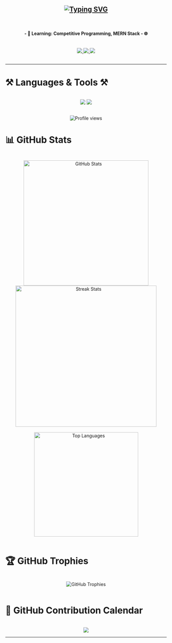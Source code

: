 <h2 align="center">
  <a href="https://git.io/typing-svg">
    <img src="https://readme-typing-svg.demolab.com?font=Fira+Code&size=25&pause=1000&color=4AE2F7&width=435&lines=Hi%2C+I'm+Rakib;Competitive++Programmer;Python+%7C+C%2B%2B+%7C+Web+Dev+Enthusiast" alt="Typing SVG" />
  </a>
</h2>

<br/>

<h4 align="center">
  - 🌱 <strong>Learning:</strong> Competitive Programming, MERN Stack  
  - 🌐  
</h4>

<br/>

<div align="center"> 
  <a href="mailto:rakibislam13122018@gmail.com">
    <img src="https://img.shields.io/badge/Gmail-333333?style=for-the-badge&logo=gmail&logoColor=red" />
  </a>
  <a href="https://www.linkedin.com/in/md-rakib-ali-383947218/" target="_blank">
    <img src="https://img.shields.io/badge/LinkedIn-0077B5?style=for-the-badge&logo=linkedin&logoColor=white" />
  </a>
  <a href="https://codeforces.com/profile/rakib2004" target="_blank">
    <img src="https://img.shields.io/badge/Codeforces-1F8ACB?style=for-the-badge&logo=codeforces&logoColor=white" />
  </a>
  <!-- <a href="" target="_blank">
    <img src="https://img.shields.io/badge/Portfolio-FF5722?style=for-the-badge&logo=todoist&logoColor=white" />
  </a> -->
</div>

<br/>




<hr/>

# ⚒️ Languages & Tools ⚒️
<br/>
<div align="center">
  <img src="https://skillicons.dev/icons?i=c,cpp,python,java,javascript,html,css,tailwind,react,nodejs,express,firebase,mysql,mongodb,npm," />
  <img src="https://skillicons.dev/icons?i=vscode,git,github,bash,postman,figma" />
</div>

<br/>
<p align="center">
  <img src="https://komarev.com/ghpvc/?username=rakibislam22&abbreviated=true" alt="Profile views" />
</p>

# 📊 GitHub Stats
<br/>

<div align="center">
  <img width="390" src="https://awesome-github-stats.azurewebsites.net/user-stats/rakibislam22?cardType=github&theme=tokyonight" alt="GitHub Stats" />
  <img width="440" src="https://github-readme-streak-stats.herokuapp.com/?user=rakibislam22&count_private=true&theme=tokyonight&border_radius=10" alt="Streak Stats"/>
</div>

<br/>

<div align="center">
  <img width="325" src="https://github-readme-stats.vercel.app/api/top-langs/?username=rakibislam22&hide=HTML&langs_count=8&layout=compact&theme=tokyonight&border_radius=10" alt="Top Languages" />
</div>

<br/>

# 🏆 GitHub Trophies
<br/>

<div align="center">
  <img src="https://github-profile-trophy.vercel.app/?username=rakibislam22&theme=tokyonight&no-frame=true&margin-w=4" alt="GitHub Trophies" />
</div>

<br/>

# 📅 GitHub Contribution Calendar
<br/>

<div align="center">
  <img src="https://github-readme-activity-graph.vercel.app/graph?username=rakibislam22&theme=github-dark&hide_border=true" />
</div>

<hr/>

<br/>

